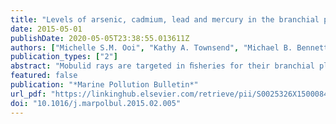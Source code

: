 ```yaml
---
title: "Levels of arsenic, cadmium, lead and mercury in the branchial plate and muscle tissue of mobulid rays"
date: 2015-05-01
publishDate: 2020-05-05T23:38:55.013611Z
authors: ["Michelle S.M. Ooi", "Kathy A. Townsend", "Michael B. Bennett", "Anthony J. Richardson", "Daniel Fernando", "Cesar A. Villa", "Caroline Gaus"]
publication_types: ["2"]
abstract: "Mobulid rays are targeted in ﬁsheries for their branchial plates, for use in Chinese medicine. Branchial plate and muscle tissue from Mobula japanica were collected from ﬁsh markets in Sri Lanka, and muscle tissue biopsies from Manta alfredi in Australia. These were analysed for arsenic, cadmium, lead and mercury and compared to maximum levels (MLs) set by Food Standards Australia and New Zealand (FSANZ), European Commission (EC) and Codex Alimentarius Commission. The estimated intake for a vulnerable human age group was compared to minimal risk levels set by the Agency for Toxic Substances and Disease Registry. The mean inorganic arsenic concentration in M. japanica muscle was equivalent to the FSANZ ML while cadmium exceeded the EC ML. The mean concentration of lead in M. alfredi muscle tissue exceeded EC and Codex MLs. There were signiﬁcant positive linear correlations between branchial plate and muscle tissue concentrations for arsenic, cadmium and lead."
featured: false
publication: "*Marine Pollution Bulletin*"
url_pdf: "https://linkinghub.elsevier.com/retrieve/pii/S0025326X15000843"
doi: "10.1016/j.marpolbul.2015.02.005"
---
```


